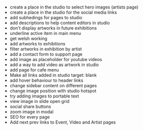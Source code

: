 - create a place in the studio to select hero images (artists page)
- create a place in the studio for the social media links
- add subhedings for pages to studio
- add descriptions to help content editors in studio
- don't display artworks in future exhibitions
- underline active item in main menu
- get welsh working
- add artworks to exhibitions
- filter artworks in exhibition by artist
- add a contact form to support page
- add image as placeholder for youtube videos
- add a way to add video as artwork in studio
- add page for cafe menu
- Make all links added in studio target: blank
- add hover behaviour to header links
- change sidebar content on different pages
- change image position with studio hotspot
- try adding images to portable text
- view image in slide open grid
- social share buttons
- zoom image in modal
- SEO for every page
- Add next prev links to Event, Video and Artist pages

